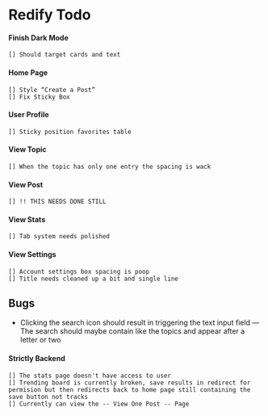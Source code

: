 # Redify Todo

#### Finish Dark Mode
	[] Should target cards and text

#### Home Page
	[] Style “Create a Post”
	[] Fix Sticky Box

#### User Profile
	[] Sticky position favorites table

#### View Topic
	[] When the topic has only one entry the spacing is wack

#### View Post
	[] !! THIS NEEDS DONE STILL

#### View Stats
	[] Tab system needs polished

#### View Settings
	[] Account settings box spacing is poop
	[] Title needs cleaned up a bit and single line

## Bugs 
- Clicking the search icon should result in triggering the text input field
— The search should maybe contain like the topics and appear after a letter or two






#### Strictly Backend
	[] The stats page doesn't have access to user
	[] Trending board is currently broken, save results in redirect for permision but then redirects back to home page still containing the save button not tracks
	[] Currently can view the -- View One Post -- Page

